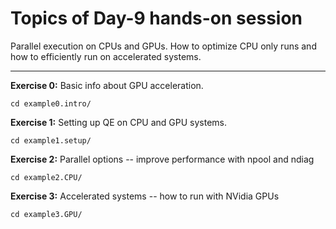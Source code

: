 # Topics of Day-9 hands-on session

Parallel execution on CPUs and GPUs.
How to optimize CPU only runs and how to efficiently run on accelerated systems.

------------------------------------------------------------------------

**Exercise 0:** Basic info about GPU acceleration.

    cd example0.intro/

**Exercise 1:** Setting up QE on CPU and GPU systems.

    cd example1.setup/

**Exercise 2:** Parallel options -- improve performance with npool and ndiag

    cd example2.CPU/

**Exercise 3:** Accelerated systems -- how to run with NVidia GPUs

    cd example3.GPU/
